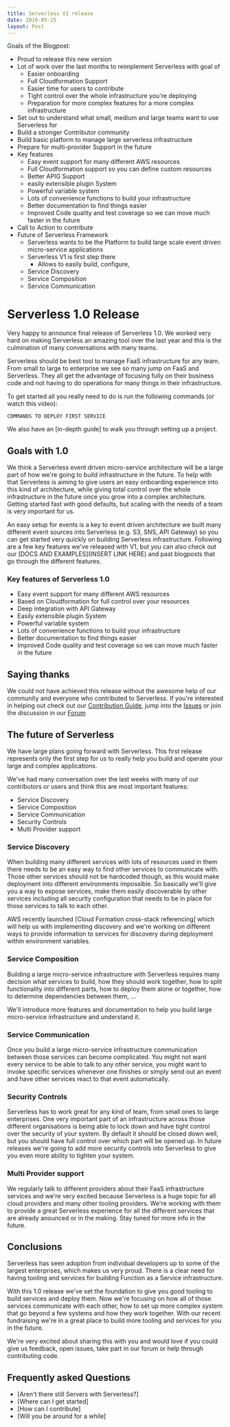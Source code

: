 ```yaml
---
title: Serverless V1 release
date: 2016-05-25
layout: Post
---
```

Goals of the Blogpost:

* Proud to release this new version
* Lot of work over the last months to reimplement Serverless with goal of
  * Easier onboarding
  * Full Cloudformation Support
  * Easier time for users to contribute
  * Tight control over the whole infrastructure you're deploying
  * Preparation for more complex features for a more complex infrastructure
* Set out to understand what small, medium and large teams want to use Serverless for
* Build a stronger Contributor community
* Build basic platform to manage large serverless infrastructure
* Prepare for multi-provider Support in the future
* Key features
  * Easy event support for many different AWS resources
  * Full Cloudformation support so you can define custom resources
  * Better APIG Support
  * easily extensible plugin System
  * Powerful variable system
  * Lots of convenience functions to build your infrastructure
  * Better documentation to find things easier
  * Improved Code quality and test coverage so we can move much faster in the future
* Call to Action to contribute
* Future of Serverless Framework
  * Serverless wants to be the Platform to build large scale event driven micro-service applications
  * Serverless V1 is first step there
    * Allows to easily build, configure,
  * Service Discovery
  * Service Composition
  * Service Communication


# Serverless 1.0 Release

Very happy to announce final release of Serverless 1.0. We worked very hard on making Serverless an amazing tool over the last year and this is the culmination of many conversations with many teams.

Serverless should be best tool to manage FaaS infrastructure for any team. From small to large to enterprise we see so many jump on FaaS and Serverless. They all get the advantage of focusing fully on their business code and not having to do operations for many things in their infrastructure.

To get started all you really need to do is run the following commands (or watch this video):

```
COMMANDS TO DEPLOY FIRST SERVICE
```

We also have an [in-depth guide] to walk you through setting up a project.

## Goals with 1.0
We think a Serverless event driven micro-service architecture will be a large part of how we're going to build infrastructure in the future. To help with that Serverless is aiming to give users an easy onboarding experience into this kind of architecture, while giving total control over the whole infrastructure in the future once you grow into a complex architecture. Getting started fast with good defaults, but scaling with the needs of a team is very important for us.

An easy setup for events is a key to event driven architecture we built many different event sources into Serverless (e.g. S3, SNS, API Gateway) so you can get started very quickly on building Serverless infrastructure. Following are a few key features we've released with V1, but you can also check out our [DOCS AND EXAMPLES](INSERT LINK HERE) and past blogposts that go through the different features.

### Key features of Serverless 1.0

* Easy event support for many different AWS resources
* Based on Cloudformation for full control over your resources
* Deep integration with API Gateway
* Easily extensible plugin System
* Powerful variable system
* Lots of convenience functions to build your infrastructure
* Better documentation to find things easier
* Improved Code quality and test coverage so we can move much faster in the future

## Saying thanks

We could not have achieved this release without the awesome help of our community and everyone who contributed to Serverless. If you're interested in helping out check out our [Contribution Guide](), jump into the [Issues]() or join the discussion in our [Forum]()

## The future of Serverless

We have large plans going forward with Serverless. This first release represents only the first step for us to really help you build and operate your large and complex applications.

We've had many conversation over the last weeks with many of our contributors or users and think this are most important features:

* Service Discovery
* Service Composition
* Service Communication
* Security Controls
* Multi Provider support

### Service Discovery

When building many different services with lots of resources used in them there needs to be an easy way to find other services to communicate with. Those other services should not be hardcoded though, as this would make deployment into different environments impossible. So basically we'll give you a way to expose services, make them easily discoverable by other services including all security configuration that needs to be in place for those services to talk to each other.

AWS recently launched [Cloud Formation cross-stack referencing] which will help us with implementing discovery and we're working on different ways to provide information to services for discovery during deployment within environment variables.

### Service Composition

Building a large micro-service infrastructure with Serverless requires many decision what services to build, how they should work together, how to split functionality into different parts, how to deploy them alone or together, how to determine dependencies between them, ...

We'll introduce more features and documentation to help you build large micro-service infrastructure and understand it.

### Service Communication

Once you build a large micro-service infrastructure communication between those services can become complicated. You might not want every service to be able to talk to any other service, you might want to invoke specific services whenever one finishes or simply send out an event and have other services react to that event automatically.

### Security Controls

Serverless has to work great for any kind of team, from small ones to large enterprises. One very important part of an infrastructure across those different organisations is being able to lock down and have tight control over the security of your system. By default it should be closed down well, but you should have full control over which part will be opened up. In future releases we're going to add more security controls into Serverless to give you even more ability to tighten your system.

### Multi Provider support

We regularly talk to different providers about their FaaS infrastructure services and we're very excited because Serverless is a huge topic for all cloud providers and many other tooling providers. We're working with them to provide a great Serverless experience for all the different services that are already anounced or in the making. Stay tuned for more info in the future.

## Conclusions

Serverless has seen adoption from individual developers up to some of the largest enterprises, which makes us very proud. There is a clear need for having tooling and services for building Function as a Service infrastructure.

With this 1.0 release we've set the foundation to give you good tooling to build services and deploy them. Now we're focusing on how all of those services communicate with each other, how to set up more complex system that go beyond a few systems and how they work together. With our recent fundraising we're in a great place to build more tooling and services for you in the future.

We're very excited about sharing this with you and would love if you could give us feedback, open issues, take part in our forum or help through contributing code.

## Frequently asked Questions
* [Aren't there still Servers with Serverless?]
* [Where can I get started]
* [How can I contribute]
* [Will you be around for a while]
